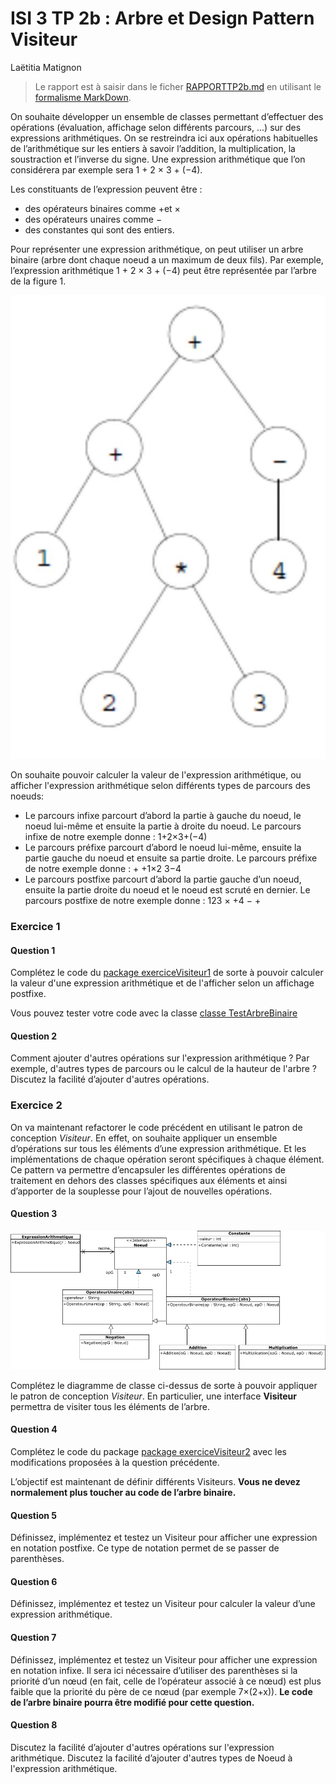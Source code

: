 # ISI 3 TP 2b : Arbre et Design Pattern Visiteur
Laëtitia Matignon

> Le rapport est à saisir dans le ficher [RAPPORTTP2b.md](RAPPORTTP2b.md) en utilisant le [formalisme MarkDown](https://guides.github.com/features/mastering-markdown/).

On souhaite développer un ensemble de classes permettant d’effectuer des opérations (évaluation, affichage selon différents parcours, ...) sur des expressions arithmétiques. 
On se restreindra ici aux opérations habituelles de l’arithmétique sur les entiers à savoir l’addition, la multiplication, la soustraction et l’inverse du signe. 
Une expression arithmétique que l’on considérera par exemple sera 1 + 2 × 3 + (−4).

Les constituants de l’expression peuvent être : 
* des opérateurs binaires comme +et × 
* des opérateurs unaires comme −
* des constantes qui sont des entiers.


Pour représenter une expression arithmétique, on peut utiliser un arbre binaire (arbre dont chaque noeud a un maximum de deux fils). 
Par exemple, l’expression arithmétique 1 + 2 × 3 + (−4) peut être représentée par l’arbre de la figure 1.

![expression](images/0001.jpg)


On souhaite pouvoir calculer la valeur de l'expression arithmétique, ou afficher l'expression arithmétique selon différents types de parcours des noeuds:
* Le parcours infixe parcourt d’abord la partie à gauche du noeud, le noeud lui-même et ensuite la partie à droite du noeud. Le parcours infixe de notre exemple
donne : 1+2×3+(−4)
* Le parcours préfixe parcourt d’abord le noeud lui-même, ensuite la partie gauche
du noeud et ensuite sa partie droite. Le parcours préfixe de notre exemple donne : + +1×2 3−4
* Le parcours postfixe parcourt d’abord la partie gauche d’un noeud, ensuite la
partie droite du noeud et le noeud est scruté en dernier. Le parcours postfixe de notre exemple donne : 123 × +4 − +

### Exercice 1
#### Question 1



Complétez le code du [package exerciceVisiteur1](../src/exerciceVisiteur1/) de sorte à pouvoir calculer la valeur d'une expression arithmétique et de l'afficher selon un affichage postfixe. 

Vous pouvez tester votre code avec la classe [classe TestArbreBinaire](src/exerciceVisiteur1/TestArbreBinaire.java) 

#### Question 2

Comment ajouter d'autres opérations sur l'expression arithmétique ? Par exemple, d'autres types de parcours ou le calcul de la hauteur de l'arbre ? Discutez la facilité d’ajouter d'autres opérations.

### Exercice 2


On va maintenant refactorer le code précédent en utilisant le patron de conception *Visiteur*. En effet, on souhaite appliquer un ensemble d’opérations sur tous les éléments d’une expression arithmétique. Et les implémentations de chaque opération seront spécifiques à chaque élément. Ce pattern va permettre d’encapsuler les différentes opérations de traitement en dehors des classes spécifiques aux éléments et ainsi d’apporter de la souplesse pour l’ajout de nouvelles opérations.


#### Question 3

![diagramme classe](images/diagclasseb.png)


Complétez le diagramme de classe ci-dessus de sorte à pouvoir appliquer le patron de conception *Visiteur*. 
En particulier, une interface **Visiteur** permettra de visiter tous les éléments de l’arbre.

#### Question 4

Complétez le code du package [package exerciceVisiteur2](../src/exerciceVisiteur2/) avec les modifications proposées à la question précédente.

L’objectif est maintenant de définir différents Visiteurs. **Vous ne devez normalement plus toucher au code de l’arbre binaire.**

#### Question 5

Définissez, implémentez et testez un Visiteur pour afficher une expression en notation postfixe. 
Ce type de notation permet de se passer de parenthèses.

#### Question 6

Définissez, implémentez et testez un Visiteur pour calculer la valeur d’une expression arithmétique.


#### Question 7

Définissez, implémentez et testez un Visiteur pour afficher une expression en notation infixe. 
Il sera ici nécessaire d’utiliser des parenthèses si la priorité d’un nœud (en fait, celle de l’opérateur associé à ce nœud) est plus faible que la priorité du père de ce nœud (par exemple 7×(2+x)). 
**Le code de l’arbre binaire pourra être modifié pour cette question.**

#### Question 8
Discutez la facilité d’ajouter d'autres opérations sur l'expression arithmétique.
Discutez la facilité d’ajouter d'autres types de Noeud à l'expression arithmétique.


